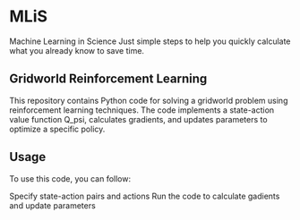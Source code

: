 # MLiS
Machine Learning in Science
Just simple steps to help you quickly calculate what you already know to save time.

## Gridworld Reinforcement Learning
This repository contains Python code for solving a gridworld problem using reinforcement learning techniques. The code implements a state-action value function Q_psi, calculates gradients, and updates parameters to optimize a specific policy.

## Usage

To use this code, you can follow:

Specify state-action pairs and actions
Run the code to calculate gadients and update parameters